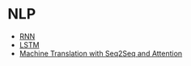 # NLP
- [RNN](https://github.com/kimbyeolhee/ML-DL-Algorithms-Study/tree/main/DL/RNN)
- [LSTM](https://github.com/kimbyeolhee/ML-DL-Algorithms-Study/tree/main/DL/LSTM)
- [Machine Translation with Seq2Seq and Attention]()
